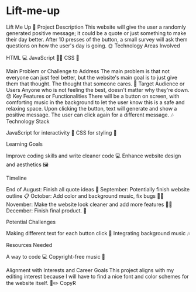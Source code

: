# Lift-me-up
Lift Me Up 🙌
Project Description
This website will give the user a randomly generated positive message; it could be a quote or just something to make their day better. After 10 presses of the button, a small survey will ask them questions on how the user's day is going. 🌞
Technology Areas Involved

HTML 💻
JavaScript 🐱‍💻
CSS 🎨

Main Problem or Challenge to Address
The main problem is that not everyone can just feel better, but the website's main goal is to just give them that thought. The thought that someone cares. 💝
Target Audience or Users
Anyone who is not feeling the best, doesn't matter why they're down. 😟
Key Features or Functionalities
There will be a button on screen, with comforting music in the background to let the user know this is a safe and relaxing space. Upon clicking the button, text will generate and show a positive message. The user can click again for a different message. 🎶
Technology Stack

JavaScript for interactivity 🤖
CSS for styling 🎨

Learning Goals

Improve coding skills and write cleaner code 💻
Enhance website design and aesthetics 🖼️

Timeline

End of August: Finish all quote ideas 📝
September: Potentially finish website outline 📋
October: Add color and background music, fix bugs 🎨🐛
November: Make the website look cleaner and add more features 🧹✨
December: Finish final product. 🎉

Potential Challenges

Making different text for each button click 📄
Integrating background music 🎶

Resources Needed

A way to code 💻
Copyright-free music 🎼

Alignment with Interests and Career Goals
This project aligns with my editing interest because I will have to find a nice font and color schemes for the website itself. 🎨✏️ CopyR
